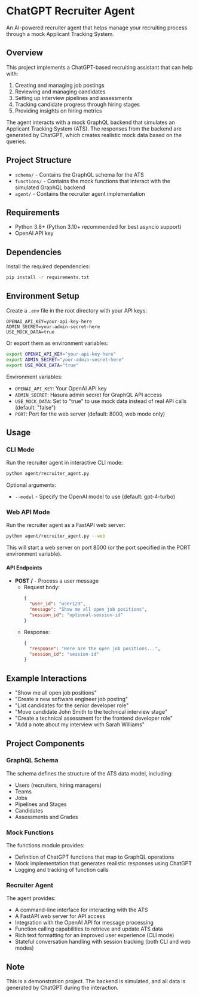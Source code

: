 # ChatGPT Recruiter Agent

An AI-powered recruiter agent that helps manage your recruiting process through a mock Applicant Tracking System.

## Overview

This project implements a ChatGPT-based recruiting assistant that can help with:

1. Creating and managing job postings
2. Reviewing and managing candidates
3. Setting up interview pipelines and assessments
4. Tracking candidate progress through hiring stages
5. Providing insights on hiring metrics

The agent interacts with a mock GraphQL backend that simulates an Applicant Tracking System (ATS). The responses from the backend are generated by ChatGPT, which creates realistic mock data based on the queries.

## Project Structure

- `schema/` - Contains the GraphQL schema for the ATS
- `functions/` - Contains the mock functions that interact with the simulated GraphQL backend
- `agent/` - Contains the recruiter agent implementation

## Requirements

- Python 3.8+ (Python 3.10+ recommended for best asyncio support)
- OpenAI API key

## Dependencies

Install the required dependencies:

```bash
pip install -r requirements.txt
```

## Environment Setup

Create a `.env` file in the root directory with your API keys:

```
OPENAI_API_KEY=your-api-key-here
ADMIN_SECRET=your-admin-secret-here
USE_MOCK_DATA=true
```

Or export them as environment variables:

```bash
export OPENAI_API_KEY="your-api-key-here"
export ADMIN_SECRET="your-admin-secret-here"
export USE_MOCK_DATA="true"
```

Environment variables:
- `OPENAI_API_KEY`: Your OpenAI API key
- `ADMIN_SECRET`: Hasura admin secret for GraphQL API access
- `USE_MOCK_DATA`: Set to "true" to use mock data instead of real API calls (default: "false")
- `PORT`: Port for the web server (default: 8000, web mode only)

## Usage

### CLI Mode

Run the recruiter agent in interactive CLI mode:

```bash
python agent/recruiter_agent.py
```

Optional arguments:
- `--model` - Specify the OpenAI model to use (default: gpt-4-turbo)

### Web API Mode

Run the recruiter agent as a FastAPI web server:

```bash
python agent/recruiter_agent.py --web
```

This will start a web server on port 8000 (or the port specified in the PORT environment variable).

#### API Endpoints

- **POST /** - Process a user message
  - Request body:
    ```json
    {
      "user_id": "user123",
      "message": "Show me all open job positions",
      "session_id": "optional-session-id"
    }
    ```
  - Response:
    ```json
    {
      "response": "Here are the open job positions...",
      "session_id": "session-id"
    }
    ```

## Example Interactions

- "Show me all open job positions"
- "Create a new software engineer job posting"
- "List candidates for the senior developer role" 
- "Move candidate John Smith to the technical interview stage"
- "Create a technical assessment for the frontend developer role"
- "Add a note about my interview with Sarah Williams"

## Project Components

### GraphQL Schema

The schema defines the structure of the ATS data model, including:
- Users (recruiters, hiring managers)
- Teams
- Jobs
- Pipelines and Stages
- Candidates
- Assessments and Grades

### Mock Functions

The functions module provides:
- Definition of ChatGPT functions that map to GraphQL operations
- Mock implementation that generates realistic responses using ChatGPT
- Logging and tracking of function calls

### Recruiter Agent

The agent provides:
- A command-line interface for interacting with the ATS
- A FastAPI web server for API access
- Integration with the OpenAI API for message processing
- Function calling capabilities to retrieve and update ATS data
- Rich text formatting for an improved user experience (CLI mode)
- Stateful conversation handling with session tracking (both CLI and web modes)

## Note

This is a demonstration project. The backend is simulated, and all data is generated by ChatGPT during the interaction.